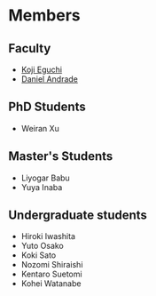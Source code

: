 # Members

## Faculty
- [Koji Eguchi](https://researchmap.jp/eguchi?lang=en)
- [Daniel Andrade](https://seeds.office.hiroshima-u.ac.jp/profile/en.80a89287f8ce0746520e17560c007669.html)

## PhD Students
- Weiran Xu

## Master's Students
- Liyogar Babu
- Yuya Inaba
		
## Undergraduate students
- Hiroki Iwashita		
- Yuto Osako
- Koki Sato
- Nozomi Shiraishi
- Kentaro Suetomi
- Kohei Watanabe
